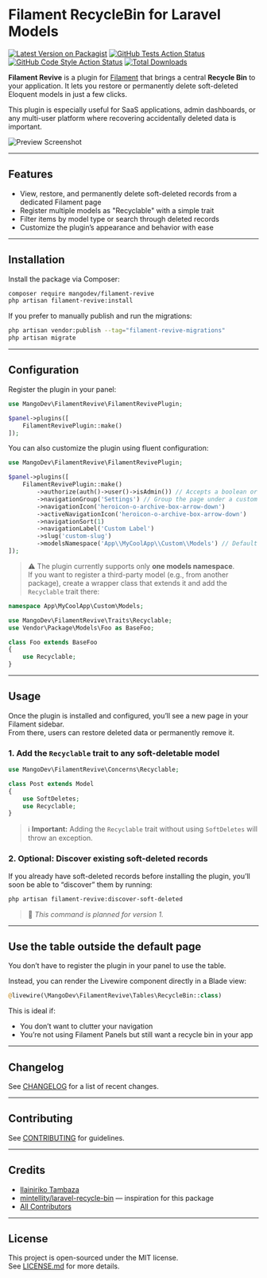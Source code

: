 <!-- ![calendar Banner](https://github.com/MangoDevMG/filament-revive/tree/main/resources/imgs/banner.jpg) -->

# Filament RecycleBin for Laravel Models

[![Latest Version on Packagist](https://img.shields.io/packagist/v/mango/filament-revive.svg?style=flat-square)](https://packagist.org/packages/mangodev/filament-revive)
[![GitHub Tests Action Status](https://img.shields.io/github/actions/workflow/status/mango/filament-revive/run-tests.yml?branch=main&label=tests&style=flat-square)](https://github.com/mango/filament-revive/actions?query=workflow%3Arun-tests+branch%3Amain)
[![GitHub Code Style Action Status](https://img.shields.io/github/actions/workflow/status/mango/filament-revive/fix-php-code-styling.yml?branch=main&label=code%20style&style=flat-square)](https://github.com/mango/filament-revive/actions?query=workflow%3A"Fix+PHP+code+styling"+branch%3Amain)
[![Total Downloads](https://img.shields.io/packagist/dt/mango/filament-revive.svg?style=flat-square)](https://packagist.org/packages/mangodev/filament-revive)

**Filament Revive** is a plugin for [Filament](https://filamentphp.com) that brings a central **Recycle Bin** to your application. It lets you restore or permanently delete soft-deleted Eloquent models in just a few clicks.

This plugin is especially useful for SaaS applications, admin dashboards, or any multi-user platform where recovering accidentally deleted data is important.

![Preview Screenshot](https://github.com/MangoDevMG/filament-revive/tree/main/resources/imgs/preview.png)
<!-- ![Preview Video](https://github.com/MangoDevMG/filament-revive/tree/main/resources/imgs/video-preview.mp4) -->

---

## Features

- View, restore, and permanently delete soft-deleted records from a dedicated Filament page
- Register multiple models as "Recyclable" with a simple trait
- Filter items by model type or search through deleted records
- Customize the plugin’s appearance and behavior with ease

---

## Installation

Install the package via Composer:

```bash
composer require mangodev/filament-revive
php artisan filament-revive:install
```

If you prefer to manually publish and run the migrations:

```bash
php artisan vendor:publish --tag="filament-revive-migrations"
php artisan migrate
```

---

## Configuration

Register the plugin in your panel:

```php
use MangoDev\FilamentRevive\FilamentRevivePlugin;

$panel->plugins([
    FilamentRevivePlugin::make()
]);
```

You can also customize the plugin using fluent configuration:

```php
use MangoDev\FilamentRevive\FilamentRevivePlugin;

$panel->plugins([
    FilamentRevivePlugin::make()
        ->authorize(auth()->user()->isAdmin()) // Accepts a boolean or Closure to control access
        ->navigationGroup('Settings') // Group the page under a custom sidebar section
        ->navigationIcon('heroicon-o-archive-box-arrow-down')
        ->activeNavigationIcon('heroicon-o-archive-box-arrow-down')
        ->navigationSort(1)
        ->navigationLabel('Custom Label')
        ->slug('custom-slug')
        ->modelsNamespace('App\\MyCoolApp\\Custom\\Models') // Default is App\\Models
]);
```

> ⚠️ The plugin currently supports only **one models namespace**.  
> If you want to register a third-party model (e.g., from another package), create a wrapper class that extends it and add the `Recyclable` trait there:

```php
namespace App\MyCoolApp\Custom\Models;

use MangoDev\FilamentRevive\Traits\Recyclable;
use Vendor\Package\Models\Foo as BaseFoo;

class Foo extends BaseFoo
{
    use Recyclable;
}
```

---

## Usage

Once the plugin is installed and configured, you’ll see a new page in your Filament sidebar.  
From there, users can restore deleted data or permanently remove it.

### 1. Add the `Recyclable` trait to any soft-deletable model

```php
use MangoDev\FilamentRevive\Concerns\Recyclable;

class Post extends Model
{
    use SoftDeletes;
    use Recyclable;
}
```

> ℹ️ **Important:** Adding the `Recyclable` trait without using `SoftDeletes` will throw an exception.

### 2. Optional: Discover existing soft-deleted records

If you already have soft-deleted records before installing the plugin, you’ll soon be able to “discover” them by running:

```bash
php artisan filament-revive:discover-soft-deleted
```

> 🧪 *This command is planned for version 1.*

---

## Use the table outside the default page

You don’t have to register the plugin in your panel to use the table.

Instead, you can render the Livewire component directly in a Blade view:

```php
@livewire(\MangoDev\FilamentRevive\Tables\RecycleBin::class)
```

This is ideal if:
- You don’t want to clutter your navigation
- You’re not using Filament Panels but still want a recycle bin in your app

---

## Changelog

See [CHANGELOG](CHANGELOG.md) for a list of recent changes.

---

## Contributing

See [CONTRIBUTING](.github/CONTRIBUTING.md) for guidelines.

---

## Credits

- [Ilainiriko Tambaza](https://github.com/MangoDevMG)
- [mintellity/laravel-recycle-bin](https://github.com/mintellity/laravel-recycle-bin) — inspiration for this package
- [All Contributors](../../contributors)

---

## License

This project is open-sourced under the MIT license.  
See [LICENSE.md](LICENSE.md) for more details.

